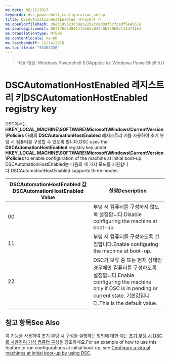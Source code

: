 ```yaml
---
ms.date: 06/12/2017
keywords: dsc,powershell,configuration,setup
title: DSCAutomationHostEnabled 레지스트리 키
ms.openlocfilehash: 38e3189323c39a522b2ccad89f5cfcadf5e45616
ms.sourcegitcommit: 00ff76d7d9414fe585c04740b739b9cf14d711e1
ms.translationtype: MTE95
ms.contentlocale: ko-KR
ms.lasthandoff: 12/14/2018
ms.locfileid: "53402236"
---
```

><span data-ttu-id="6a1e2-103">적용 대상: Windows Powershell 5.0</span><span class="sxs-lookup"><span data-stu-id="6a1e2-103">Applies to: Windows PowerShell 5.0</span></span>

# <a name="dscautomationhostenabled-registry-key"></a><span data-ttu-id="6a1e2-104">DSCAutomationHostEnabled 레지스트리 키</span><span class="sxs-lookup"><span data-stu-id="6a1e2-104">DSCAutomationHostEnabled registry key</span></span>

<span data-ttu-id="6a1e2-105">DSC에서는 **HKEY_LOCAL_MACHINE\SOFTWARE\Microsoft\Windows\CurrentVersion\Policies** 아래의 **DSCAutomationHostEnabled** 레지스트리 키를 사용하여 초기 부팅 시 컴퓨터를 구성할 수 있도록 합니다.</span><span class="sxs-lookup"><span data-stu-id="6a1e2-105">DSC uses the **DSCAutomationHostEnabled** registry key under **HKEY_LOCAL_MACHINE\SOFTWARE\Microsoft\Windows\CurrentVersion\Policies** to enable configuration of the machine at initial boot-up.</span></span>
<span data-ttu-id="6a1e2-106">DSCAutomationHostEnabled는 다음의 세 가지 모드를 지원합니다.</span><span class="sxs-lookup"><span data-stu-id="6a1e2-106">DSCAutomationHostEnabled supports three modes:</span></span>

|  <span data-ttu-id="6a1e2-107">DSCAutomationHostEnabled 값</span><span class="sxs-lookup"><span data-stu-id="6a1e2-107">DSCAutomationHostEnabled Value</span></span>  |  <span data-ttu-id="6a1e2-108">설명</span><span class="sxs-lookup"><span data-stu-id="6a1e2-108">Description</span></span>   |
|---|---|
<span data-ttu-id="6a1e2-109">0</span><span class="sxs-lookup"><span data-stu-id="6a1e2-109">0</span></span> | <span data-ttu-id="6a1e2-110">부팅 시 컴퓨터를 구성하지 않도록 설정합니다.</span><span class="sxs-lookup"><span data-stu-id="6a1e2-110">Disable configuring the machine at boot-up.</span></span> |
<span data-ttu-id="6a1e2-111">1</span><span class="sxs-lookup"><span data-stu-id="6a1e2-111">1</span></span> | <span data-ttu-id="6a1e2-112">부팅 시 컴퓨터를 구성하도록 설정합니다.</span><span class="sxs-lookup"><span data-stu-id="6a1e2-112">Enable configuring the machine at boot-up.</span></span> |
<span data-ttu-id="6a1e2-113">2</span><span class="sxs-lookup"><span data-stu-id="6a1e2-113">2</span></span> | <span data-ttu-id="6a1e2-114">DSC가 보류 중 또는 현재 상태인 경우에만 컴퓨터를 구성하도록 설정합니다.</span><span class="sxs-lookup"><span data-stu-id="6a1e2-114">Enable configuring the machine only if DSC is in pending or current state.</span></span> <span data-ttu-id="6a1e2-115">기본값입니다.</span><span class="sxs-lookup"><span data-stu-id="6a1e2-115">This is the default value.</span></span> |

## <a name="see-also"></a><span data-ttu-id="6a1e2-116">참고 항목</span><span class="sxs-lookup"><span data-stu-id="6a1e2-116">See Also</span></span>

<span data-ttu-id="6a1e2-117">이 기능을 사용하여 초기 부팅 시 구성을 실행하는 방법에 대한 예는 [초기 부팅 시 DSC를 사용하여 가상 컴퓨터 구성](bootstrapDsc.md)을 참조하세요.</span><span class="sxs-lookup"><span data-stu-id="6a1e2-117">For an example of how to use this feature to run configurations at initial boot-up, see [Configure a virtual machines at initial boot-up by using DSC](bootstrapDsc.md).</span></span>